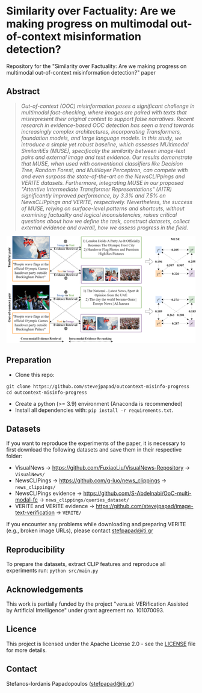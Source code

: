 # Similarity over Factuality: Are we making progress on multimodal out-of-context misinformation detection?
Repository for the "Similarity over Factuality: Are we making progress on multimodal out-of-context misinformation detection?" paper

## Abstract
>*Out-of-context (OOC) misinformation poses a significant challenge in multimodal fact-checking, where images are paired with texts that misrepresent their original context to support false narratives. Recent research in evidence-based OOC detection has seen a trend towards increasingly complex architectures, incorporating Transformers, foundation models, and large language models. In this study, we introduce a simple yet robust baseline, which assesses MUltimodal SimilaritiEs (MUSE), specifically the similarity between image-text pairs and external image and text evidence. Our results demonstrate that MUSE, when used with conventional classifiers like Decision Tree, Random Forest, and Multilayer Perceptron, can compete with and even surpass the state-of-the-art on the NewsCLIPpings and VERITE datasets. Furthermore, integrating MUSE in our proposed "Attentive Intermediate Transformer Representations" (AITR) significantly improved performance, by 3.3% and 7.5% on NewsCLIPpings and VERITE, respectively. Nevertheless, the success of MUSE, relying on surface-level patterns and shortcuts, without examining factuality and logical inconsistencies, raises critical questions about how we define the task, construct datasets, collect external evidence and overall, how we assess progress in the field.*

![Screenshot](docs/multimodal_similarities.png)

## Preparation
- Clone this repo: 
```
git clone https://github.com/stevejpapad/outcontext-misinfo-progress
cd outcontext-misinfo-progress
```
- Create a python (>= 3.9) environment (Anaconda is recommended) 
- Install all dependencies with: `pip install -r requirements.txt`.

## Datasets
If you want to reproduce the experiments of the paper, it is necessary to first download the following datasets and save them in their respective folder: 
- VisualNews -> https://github.com/FuxiaoLiu/VisualNews-Repository -> `VisualNews/`
- NewsCLIPings -> https://github.com/g-luo/news_clippings -> `news_clippings/`
- NewsCLIPings evidence -> https://github.com/S-Abdelnabi/OoC-multi-modal-fc -> `news_clippings/queries_dataset/`
- VERITE and VERITE evidence -> https://github.com/stevejpapad/image-text-verification -> `VERITE/` 

If you encounter any problems while downloading and preparing VERITE (e.g., broken image URLs), please contact stefpapad@iti.gr

## Reproducibility
To prepare the datasets, extract CLIP features and reproduce all experiments run: 
```python src/main.py``` 

## Acknowledgements
This work is partially funded by the project "vera.ai: VERification Assisted by Artificial Intelligence" under grant agreement no. 101070093.

## Licence
This project is licensed under the Apache License 2.0 - see the [LICENSE]([https://github.com/stevejpapad/relevant-evidence-detection/blob/main/LICENSE](https://github.com/stevejpapad/outcontext-misinfo-progress/blob/main/LICENSE)) file for more details.

## Contact
Stefanos-Iordanis Papadopoulos (stefpapad@iti.gr)
